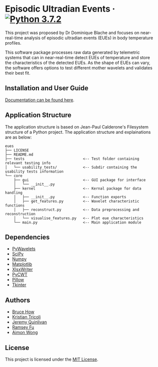 # Episodic Ultradian Events  &middot; [![Python 3.7.2](https://img.shields.io/badge/python-3.7.2-blue.svg)](https://www.python.org/downloads/release/python-372/)

This project was proposed by Dr Dominique Blache and focuses on near-real-time analysis of episodic ultradian events (EUEs) in body temperature profiles.

This software package processes raw data generated by telemetric systems that can in near-real-time detect EUEs of temperature and store the characteristics of the detected EUEs. As the shape of EUEs can vary, the software offers options to test different mother wavelets and validates their best fit.

## Installation and User Guide
[Documentation can be found here](https://github.com/brucehow/eues/wiki).

## Application Structure
The application structure is based on Jean-Paul Calderone's Filesystem structure of a Python project. The application structure and explainations are as below:
```
eues
├── LICENSE
├── README.md
├── tests                           <-- Test folder containing relevant testing info
│   └── usability_tests/            <-- Subdir containing the usability tests information
└── core
    ├── gui                         <-- GUI package for interface
    │   └── __init__.py
    ├── kernel                      <-- Kernal package for data handling
    │   ├── __init__.py             <-- Function exports
    │   ├── get_features.py         <-- Wavelet characteristic functions
    │   ├── reconstruct.py          <-- Data preprocessing and reconstruction
    │   └── visualise_features.py   <-- Plot eue characteristics
    └── main.py                     <-- Main application module
```

## Dependencies
- [PyWavelets](https://github.com/PyWavelets/pywt)
- [SciPy](https://github.com/scipy/scipy)
- [Numpy](https://github.com/numpy/numpy)
- [Matplotlib](https://github.com/matplotlib/matplotlib)
- [XlsxWriter](https://github.com/jmcnamara/XlsxWriter)
- [PyCWT](https://github.com/regeirk/pycwt)
- [Pillow](https://github.com/python-pillow/Pillow)
- [Tkinter](https://docs.python.org/3/library/tkinter.html)

## Authors
- [Bruce How](https://github.com/brucehow)
- [Kristian Tricoli](https://github.com/KristianTricoli)
- [Jeremy Quinlivan](https://github.com/JXQuinlivan)
- [Ramsey Fu](https://github.com/RamseyTwT)
- [Aimon Wong](https://github.com/aimonh)

## License

This project is licensed under the [MIT License](https://github.com/brucehow/eues/blob/master/LICENSE).
